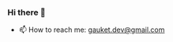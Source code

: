### Hi there 👋



<!--
**GaukeT/GaukeT** is a ✨ _special_ ✨ repository because its `README.md` (this file) appears on your GitHub profile.

Here are some ideas to get you started:

- 🔭 I’m currently working on ...
- 🌱 I’m currently learning ...
- 👯 I’m looking to collaborate on ...
- 🤔 I’m looking for help with ...
- 💬 Ask me about ...
-->

- 📫 How to reach me: gauket.dev@gmail.com 

<!--
- 😄 Pronouns: ...
- ⚡ Fun fact: ...
-->
